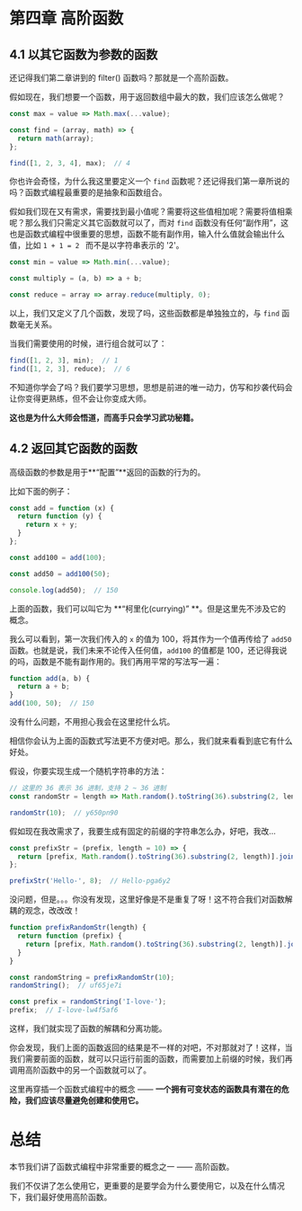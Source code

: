 # 第四章 高阶函数

## 4.1 以其它函数为参数的函数

还记得我们第二章讲到的 filter() 函数吗？那就是一个高阶函数。

假如现在，我们想要一个函数，用于返回数组中最大的数，我们应该怎么做呢？

```javascript
const max = value => Math.max(...value);

const find = (array, math) => {
  return math(array);
};

find([1, 2, 3, 4], max);  // 4
```

你也许会奇怪，为什么我这里要定义一个 `find` 函数呢？还记得我们第一章所说的吗？函数式编程最重要的是抽象和函数组合。

假如我们现在又有需求，需要找到最小值呢？需要将这些值相加呢？需要将值相乘呢？那么我们只需定义其它函数就可以了，而对 `find` 函数没有任何“副作用”，这也是函数式编程中很重要的思想，函数不能有副作用，输入什么值就会输出什么值，比如 `1 + 1 = 2 ` 而不是以字符串表示的 '2'。

```javascript
const min = value => Math.min(...value);

const multiply = (a, b) => a + b;

const reduce = array => array.reduce(multiply, 0);
```

以上，我们又定义了几个函数，发现了吗，这些函数都是单独独立的，与 `find` 函数毫无关系。

当我们需要使用的时候，进行组合就可以了：

```javascript
find([1, 2, 3], min);  // 1
find([1, 2, 3], reduce);  // 6
```

不知道你学会了吗？我们要学习思想，思想是前进的唯一动力，仿写和抄袭代码会让你变得更熟练，但不会让你变成大师。

**这也是为什么大师会悟道，而高手只会学习武功秘籍。**

## 4.2 返回其它函数的函数

高级函数的参数是用于**“配置”**返回的函数的行为的。

比如下面的例子：

```javascript
const add = function (x) {
  return function (y) {
    return x + y;
  }
};

const add100 = add(100);

const add50 = add100(50);

console.log(add50);  // 150
```

上面的函数，我们可以叫它为 **“柯里化(currying)” **。但是这里先不涉及它的概念。

我么可以看到，第一次我们传入的 `x` 的值为 100，将其作为一个值再传给了 `add50` 函数。也就是说，我们未来不论传入任何值，`add100` 的值都是 100，还记得我说的吗，函数是不能有副作用的。我们再用平常的写法写一遍：

```javascript
function add(a, b) {
  return a + b;
}
add(100, 50);  // 150
```

没有什么问题，不用担心我会在这里挖什么坑。

相信你会认为上面的函数式写法更不方便对吧。那么，我们就来看看到底它有什么好处。

假设，你要实现生成一个随机字符串的方法：

```javascript
// 这里的 36 表示 36 进制，支持 2 ~ 36 进制
const randomStr = length => Math.random().toString(36).substring(2, length);

randomStr(10);  // y650pn90
```

假如现在我改需求了，我要生成有固定的前缀的字符串怎么办，好吧，我改...

```javascript
const prefixStr = (prefix, length = 10) => {
  return [prefix, Math.random().toString(36).substring(2, length)].join('');
};

prefixStr('Hello-', 8);  // Hello-pga6y2
```

没问题，但是。。。你没有发现，这里好像是不是重复了呀！这不符合我们对函数解耦的观念，改改改！

```javascript
function prefixRandomStr(length) {
  return function (prefix) {
    return [prefix, Math.random().toString(36).substring(2, length)].join('');
  }
}

const randomString = prefixRandomStr(10);
randomString();  // uf65je7i

const prefix = randomString('I-love-');
prefix;  // I-love-lw4f5af6
```

这样，我们就实现了函数的解耦和分离功能。

你会发现，我们上面的函数返回的结果是不一样的对吧，不对那就对了！这样，当我们需要前面的函数，就可以只运行前面的函数，而需要加上前缀的时候，我们再调用高阶函数中的另一个函数就可以了。

这里再穿插一个函数式编程中的概念 —— **一个拥有可变状态的函数具有潜在的危险，我们应该尽量避免创建和使用它。**

# 总结

本节我们讲了函数式编程中非常重要的概念之一 —— 高阶函数。

我们不仅讲了怎么使用它，更重要的是要学会为什么要使用它，以及在什么情况下，我们最好使用高阶函数。